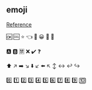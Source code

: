 ## emoji

[Reference](https://emojiguide.org/backhand-index-pointing-left)

🆗
🆒
⭐
👈
🔑
😀
🔨
🤩

🅰️
🅱️
🈲
❌
✔️
❓


⬆️
↗️
➡️
↘️
⬇️
↙️
⬅️
↖️
↕️
↔️
↩️
↪️



0️⃣
1️⃣
2️⃣
3️⃣
4️⃣
5️⃣
6️⃣
7️⃣
8️⃣
9️⃣
🔟